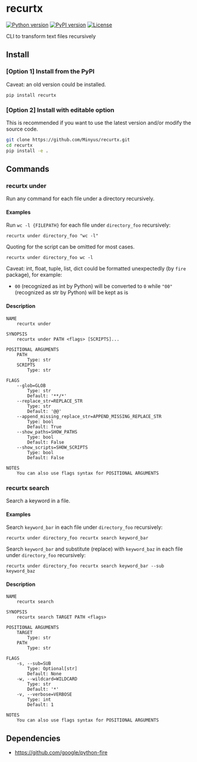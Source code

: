 # recurtx

[![Python version](https://img.shields.io/badge/python-3.6%20%7C%203.7%20%7C%203.8%20%7C%203.9-blue.svg)](https://pypi.org/project/recurtx/)
[![PyPI version](https://badge.fury.io/py/recurtx.svg)](https://badge.fury.io/py/recurtx)
[![License](https://img.shields.io/badge/license-Apache%202.0-blue.svg)](https://github.com/Minyus/recurtx/blob/main/LICENSE)

CLI to transform text files recursively

## Install

### [Option 1] Install from the PyPI

Caveat: an old version could be installed.

```
pip install recurtx
```

### [Option 2] Install with editable option

This is recommended if you want to use the latest version and/or modify the source code.

```bash
git clone https://github.com/Minyus/recurtx.git
cd recurtx
pip install -e .
```

## Commands

### recurtx under

Run any command for each file under a directory recursively.

#### Examples

Run `wc -l {FILEPATH}` for each file under `directory_foo` recursively:

```
recurtx under directory_foo "wc -l"
```

Quoting for the script can be omitted for most cases. 

```
recurtx under directory_foo wc -l
```

Caveat: int, float, tuple, list, dict could be formatted unexpectedly (by `fire` package), for example:
- ` 00 ` (recognized as int by Python) will be converted to ` 0 ` while ` "00" ` (recognized as str by Python) will be kept as is

#### Description

```
NAME
    recurtx under

SYNOPSIS
    recurtx under PATH <flags> [SCRIPTS]...

POSITIONAL ARGUMENTS
    PATH
        Type: str
    SCRIPTS
        Type: str

FLAGS
    --glob=GLOB
        Type: str
        Default: '**/*'
    --replace_str=REPLACE_STR
        Type: str
        Default: '@@'
    --append_missing_replace_str=APPEND_MISSING_REPLACE_STR
        Type: bool
        Default: True
    --show_paths=SHOW_PATHS
        Type: bool
        Default: False
    --show_scripts=SHOW_SCRIPTS
        Type: bool
        Default: False

NOTES
    You can also use flags syntax for POSITIONAL ARGUMENTS
```

### recurtx search

Search a keyword in a file.

#### Examples

Search `keyword_bar` in each file under `directory_foo` recursively:

```
recurtx under directory_foo recurtx search keyword_bar
```

Search `keyword_bar` and substitute (replace) with `keyword_baz` in each file under `directory_foo` recursively:

```
recurtx under directory_foo recurtx search keyword_bar --sub keyword_baz
```

#### Description

```
NAME
    recurtx search

SYNOPSIS
    recurtx search TARGET PATH <flags>

POSITIONAL ARGUMENTS
    TARGET
        Type: str
    PATH
        Type: str

FLAGS
    -s, --sub=SUB
        Type: Optional[str]
        Default: None
    -w, --wildcard=WILDCARD
        Type: str
        Default: '*'
    -v, --verbose=VERBOSE
        Type: int
        Default: 1

NOTES
    You can also use flags syntax for POSITIONAL ARGUMENTS
```

## Dependencies

- https://github.com/google/python-fire
